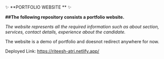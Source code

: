 ✨ **PORTFOLIO WEBSITE ** ✨

**##The following repository consists a portfolio website.**

*The website represents all the required information such as about section, services, contact details, experience about the candidate.*

The website is a demo of portfolio and doesnot redirect anywhere for now.

Deployed Link:
https://riteesh-atri.netlify.app/
